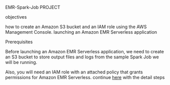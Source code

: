 EMR-Spark-Job PROJECT

objectives

how to create an Amazon S3 bucket and an
IAM role using the AWS Management Console.
launching an Amazon EMR Serverless application

Prerequisites

Before launching an Amazon EMR Serverless application, we need to create an S3 bucket to store output files and logs from the sample Spark Job we will be running.

Also, you will need an IAM role with an attached policy that grants permissions for Amazon EMR Serverless.
continue [here](https://docs.google.com/document/d/1J_RSPZp-_Wzn8pVQiRjd3UFOz7erkQHXETzzOeL7wmA/edit) with the detail steps
